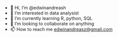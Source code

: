 - 👋 Hi, I’m @edwinandreash
- 👀 I’m interested in data analysist
- 🌱 I’m currently learning R, python, SQL
- 💞️ I’m looking to collaborate on anything
- 📫 How to reach me edwinandreasz@gmail.com

<!---
edwinandreash/edwinandreash is a ✨ special ✨ repository because its `README.md` (this file) appears on your GitHub profile.
You can click the Preview link to take a look at your changes.
--->
